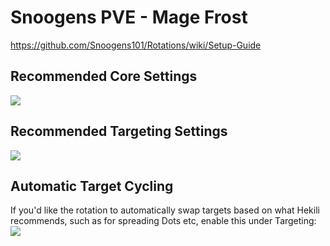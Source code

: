 # Snoogens PVE - Mage Frost  
https://github.com/Snoogens101/Rotations/wiki/Setup-Guide  
## Recommended Core Settings  
![](https://i.imgur.com/hd5dO1s.png)   

## Recommended Targeting Settings  
![](https://i.imgur.com/JHZS1WY.png)  

## Automatic Target Cycling  
If you'd like the rotation to automatically swap targets based on what Hekili recommends, such as for spreading Dots etc, enable this under Targeting:  
![](https://i.imgur.com/1rDyIp7.png)  